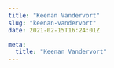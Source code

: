 ```yaml
---
title: "Keenan Vandervort"
slug: "keenan-vandervort"
date: 2021-02-15T16:24:01Z

meta:
  title: "Keenan Vandervort"
---
```


